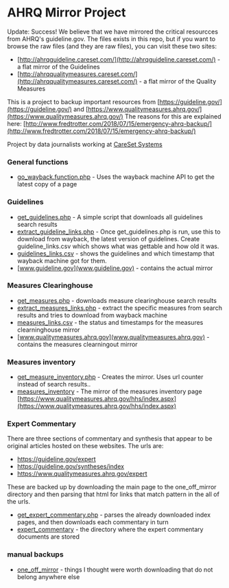 AHRQ Mirror Project
=====================

Update: Success! We believe that we have mirrored the critical resourcces from AHRQ's guideline.gov. The files exists in this repo, but if you want to browse the raw files (and they are raw files), you can visit these two sites: 

* [http://ahrqguideline.careset.com/](http://ahrqguideline.careset.com/) - a flat mirror of the Guidelines
* [http://ahrqqualitymeasures.careset.com/](http://ahrqqualitymeasures.careset.com/) - a flat mirror of the Quality Measures

This is a project to backup important resources from [https://guideline.gov/](https://guideline.gov/) and [https://www.qualitymeasures.ahrq.gov/](https://www.qualitymeasures.ahrq.gov/)
The reasons for this are explained here: [http://www.fredtrotter.com/2018/07/15/emergency-ahrq-backup/](http://www.fredtrotter.com/2018/07/15/emergency-ahrq-backup/)

Project by data journalists working at [CareSet Systems](https://www.careset.com)

### General functions

* [go_wayback.function.php](go_wayback.function.php) - Uses the wayback machine API to get the latest copy of a page

### Guidelines

* [get_guidelines.php](get_guidelines.php) - A simple script that downloads all guidelines search results
* [extract_guideline_links.php](extract_guideline_links.php) - Once get_guidelines.php is run, use this to download from wayback, the latest version of guidelines. Create guideline_links.csv which shows what was gettable and how old it was.
* [guidelines_links.csv](guidelines_links.csv) - shows the guidelines and which timestamp that wayback machine got for them.
* [www.guideline.gov](www.guideline.gov) - contains the actual mirror 


### Measures Clearinghouse

* [get_measures.php](get_measures.php) - downloads measure clearinghouse search results
* [extract_measures_links.php](extract_measures_links.php) - extract the specific measures from search results and tries to download from wayback machine
* [measures_links.csv](measures_links.csv) - the status and timestamps for the measures clearninghouse mirror
* [www.qualitymeasures.ahrq.gov](www.qualitymeasures.ahrq.gov) - contains the measures clearningout mirror


### Measures inventory
* [get_measure_inventory.php](get_measure_inventory.php) - Creates the mirror. Uses url counter instead of search results.. 
* [measures_inventory](measures_inventory) - The mirror of the measures inventory page [https://www.qualitymeasures.ahrq.gov/hhs/index.aspx](https://www.qualitymeasures.ahrq.gov/hhs/index.aspx)


### Expert Commentary
There are three sections of commentary and synthesis that appear to be original articles hosted on these websites. The urls are: 

* https://guideline.gov/expert
* https://guideline.gov/syntheses/index
* https://www.qualitymeasures.ahrq.gov/expert

These are backed up by downloading the main page to the one_off_mirror directory and then parsing that html for links that 
match pattern in the all of the urls. 

* [get_expert_commentary.php](get_expert_commentary.php) - parses the already downloaded index pages, and then downloads each commentary in turn
* [expert_commentary](expert_commentary) - the directory where the expert commentary documents are stored


### manual backups

* [one_off_mirror](one_off_mirror) - things I thought were worth downloading that do not belong anywhere else

